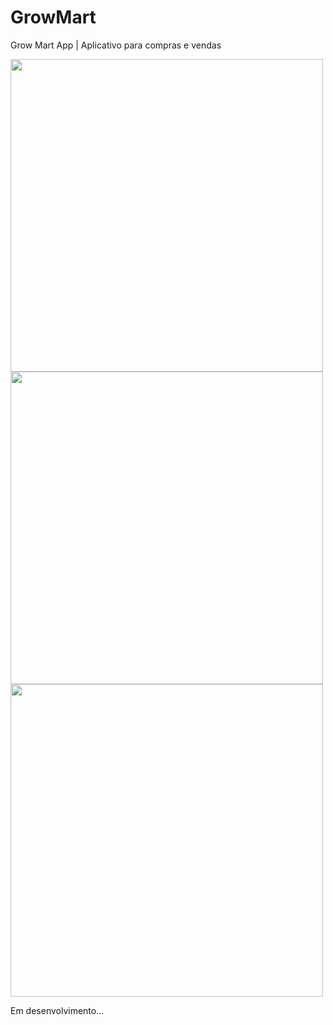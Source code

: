 # GrowMart
Grow Mart App | Aplicativo para compras e vendas

<img src="https://user-images.githubusercontent.com/79378229/186217504-5e21aac9-ad47-447e-a18e-5d8bf9cdeeaf.png" height="500"> <img src="https://user-images.githubusercontent.com/79378229/186217073-29014a88-29af-4de7-88a2-fdf8d31bff4f.png" height="500"> <img src="https://user-images.githubusercontent.com/79378229/191037151-f57ccb2e-3b6f-4a0a-b320-7ae5f0d4f339.png" height="500">


Em desenvolvimento...

